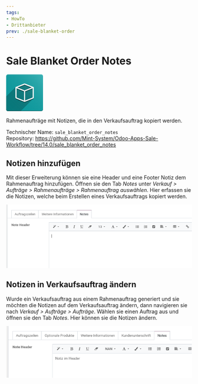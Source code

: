 ```yaml
---
tags:
- HowTo
- Drittanbieter
prev: ./sale-blanket-order
---
```

# Sale Blanket Order Notes
![icon_oms_box](assets/icon_oms_box.png)

Rahmenaufträge mit Notizen, die in den Verkaufsauftrag kopiert werden.

Technischer Name: `sale_blanket_order_notes`\
Repository: <https://github.com/Mint-System/Odoo-Apps-Sale-Workflow/tree/14.0/sale_blanket_order_notes>

## Notizen hinzufügen

Mit dieser Erweiterung können sie eine Header und eine Footer Notiz dem Rahmenauftrag hinzufügen. Öffnen sie den Tab *Notes* unter *Verkauf > Aufträge > Rahmenaufträge > Rahmenauftrag auswählen*. Hier erfassen sie die Notizen, welche beim Erstellen eines Verkaufsauftrags kopiert werden.

![](assets/Sale%20Blanket%20Order%20Notes%20Tab%20Notes.png)

## Notizen in Verkaufsauftrag ändern

Wurde ein Verkaufsauftrag aus einem Rahmenauftrag generiert und sie möchten die Notizen auf dem Verkaufsauftrag ändern, dann navigieren sie nach *Verkauf > Aufträge > Aufträge*. Wählen sie einen Auftrag aus und öffnen sie den Tab *Notes*. Hier können sie die Notizen ändern.

![](assets/Sale%20Blanket%20Order%20Notes%20Verkaufsauftrag%20Tab%20Notes.png)